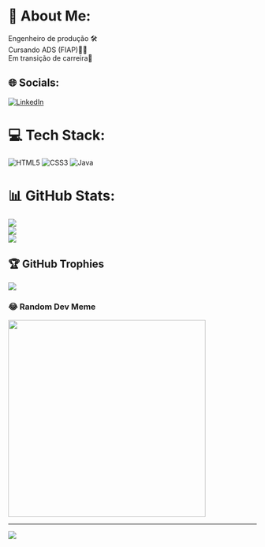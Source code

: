 # 💫 About Me:
Engenheiro de produção 🛠️<br>Cursando ADS (FIAP)🧑‍💻<br>Em transição de carreira🔄


## 🌐 Socials:
[![LinkedIn](https://img.shields.io/badge/LinkedIn-%230077B5.svg?logo=linkedin&logoColor=white)](https://linkedin.com/in/https://www.linkedin.com/in/vinicius-leopoldino-de-oliveira-9a2194120/) 

# 💻 Tech Stack:
![HTML5](https://img.shields.io/badge/html5-%23E34F26.svg?style=plastic&logo=html5&logoColor=white) ![CSS3](https://img.shields.io/badge/css3-%231572B6.svg?style=plastic&logo=css3&logoColor=white) ![Java](https://img.shields.io/badge/java-%23ED8B00.svg?style=plastic&logo=openjdk&logoColor=white)
# 📊 GitHub Stats:
![](https://github-readme-stats.vercel.app/api?username=ViniciusLeopoldino&theme=dark&hide_border=false&include_all_commits=false&count_private=false)<br/>
![](https://github-readme-streak-stats.herokuapp.com/?user=ViniciusLeopoldino&theme=dark&hide_border=false)<br/>
![](https://github-readme-stats.vercel.app/api/top-langs/?username=ViniciusLeopoldino&theme=dark&hide_border=false&include_all_commits=false&count_private=false&layout=compact)

## 🏆 GitHub Trophies
![](https://github-profile-trophy.vercel.app/?username=ViniciusLeopoldino&theme=oldie&no-frame=true&no-bg=true&margin-w=4)

### 😂 Random Dev Meme
<img src='https://randommeme-five.vercel.app/' style="height: 400px;"/>

---
[![](https://visitcount.itsvg.in/api?id=ViniciusLeopoldino&icon=0&color=0)](https://visitcount.itsvg.in)

<!-- Proudly created with GPRM ( https://gprm.itsvg.in ) -->
